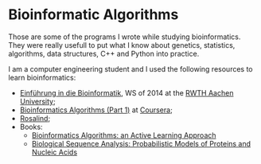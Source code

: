 # Bioinformatic Algorithms

Those are some of the programs I wrote while studying bioinformatics.
They were really usefull to put what I know about genetics, statistics,
algorithms, data structures, C++ and Python into practice.

I am a computer engineering student and I used the following resources to learn
bioinformatics:

*   [Einführung in die Bioinformatik][Bioinf_RWTH], WS of 2014 at the [RWTH Aachen University][RWTH];
*   [Bioinformatics Algorithms (Part 1)][B1_Coursera] at [Coursera][];
*   [Rosalind][];
*   Books:
    *   [Bioinformatics Algorithms: an Active Learning Approach][Compeau]
    *   [Biological Sequence Analysis: Probabilistic Models of Proteins and Nucleic Acids][Durbin]


[Bioinf_RWTH]: https://www.campus.rwth-aachen.de/office/views/campus/event.asp?gguid=0x3ADB94580ABEF2479C35F6ADAB03A4AB
[RWTH]: http://www.rwth-aachen.de/
[Coursera]: https://www.coursera.org/
[B1_Coursera]: https://class.coursera.org/bioinformatics-001
[Rosalind]: http://rosalind.info
[Durbin]: http://www.amazon.com/Biological-Sequence-Analysis-Probabilistic-Proteins/dp/0521629713
[Compeau]: http://bioinformaticsalgorithms.com/
